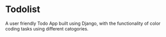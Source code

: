 # Todolist
A user friendly Todo App built using Django, with the functionality of color coding tasks using different catogories.

